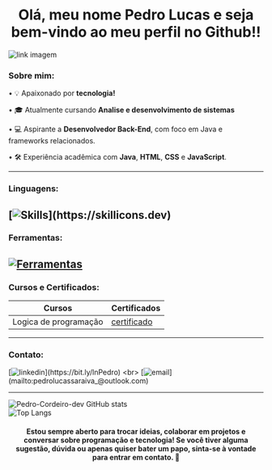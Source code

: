 
<h1 align = center>Olá, meu nome Pedro Lucas e seja bem-vindo ao meu perfil no Github!!</h1>

![link imagem](https://i.pinimg.com/originals/ca/26/2e/ca262e0354eea311c41134c3e4bc3bc2.gif)

### Sobre mim:

• 💡 Apaixonado por **tecnologia!**

• 🎓 Atualmente cursando **Analise e desenvolvimento de sistemas**

• 💻 Aspirante a **Desenvolvedor Back-End**, com foco em Java e frameworks relacionados.

• 🛠️ Experiência acadêmica com **Java**, **HTML**, **CSS** e **JavaScript**.

---
### Linguagens:

[![Skills](https://skillicons.dev/icons?i=java,js,html,css,)](https://skillicons.dev)
----
### Ferramentas:

[![Ferramentas](https://skillicons.dev/icons?i=idea,vscode)](https://skillicons.dev)
----
### Cursos e Certificados:

| Cursos | Certificados |
|--------|--------------|
|Logica de programação|[certificado](https://www.dio.me/certificate/TSMA3NQW/share)|

----
### Contato:

[![linkedin](https://skillicons.dev/icons?i=linkedin,)](https://bit.ly/lnPedro) <br>
[![email](https://skillicons.dev/icons?i=gmail,)](mailto:pedrolucassaraiva_@outlook.com)

----

![Pedro-Cordeiro-dev GitHub stats](https://github-readme-stats.vercel.app/api?username=pedro-cordeiro-dev&show_icons=true&theme=dracula) <br>
![Top Langs](https://github-readme-stats.vercel.app/api/top-langs/?username=pedro-cordeiro-dev&layout=compact&langs_count=7&theme=dracula)

<h4 align = center>Estou sempre aberto para trocar ideias, colaborar em projetos e conversar sobre programação e tecnologia! Se você tiver alguma sugestão, dúvida ou apenas quiser bater um papo, sinta-se à vontade para entrar em contato. 🚀</h4>
<!--
**pedro-cordeiro-dev/pedro-cordeiro-dev** is a ✨ _special_ ✨ repository because its `README.md` (this file) appears on your GitHub profile.

Here are some ideas to get you started:

- 🔭 I’m currently working on ...
- 🌱 I’m currently learning ...
- 👯 I’m looking to collaborate on ...
- 🤔 I’m looking for help with ...
- 💬 Ask me about ...
- 📫 How to reach me: ...
- 😄 Pronouns: ...
- ⚡ Fun fact: ...
-->
